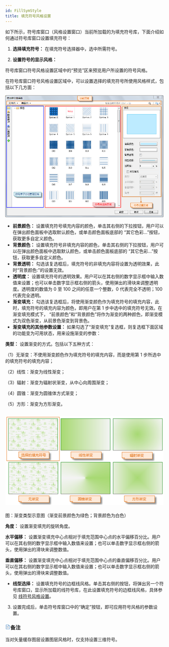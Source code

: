 ```yaml
---
id: FillSymStyle
title: 填充符号风格设置
---
```

如下所示，符号库窗口（风格设置窗口）当前所加载的为填充符号库，下面介绍如何通过符号库窗口设置填充符号：

1. **选择填充符号：** 在填充符号选择器中，选中所需符号。

2. **设置符号的显示风格：**

符号库窗口符号风格设置区域中的“预览”区来预览用户所设置的符号风格。

在符号库窗口符号风格设置区域中，可以设置选择的填充符号所使用风格样式，包括以下几方面：

![](img/SymLibManagerUI.png)  

* **前景颜色：** 设置填充符号填充内容的颜色，单击其右侧的下拉按钮，用户可以在弹出颜色面板中选取默认颜色，或单击颜色面板底部的 “其它色彩...”按钮，获取更多自定义颜色。
* **背景颜色：** 设置填充符号非填充内容的颜色，单击其右侧的下拉按钮，用户可以在弹出颜色面板中选取默认颜色，或单击颜色面板底部的 “其它色彩...”按钮，获取更多自定义颜色。
* **背景透明：** 勾选该复选框后，填充符号的非填充内容将设置为透明效果，此时“背景颜色:”的设置无效。
* **透明度：** 设置填充符号的透明效果。用户可以在其右侧的数字显示框中输入数值来设置；也可以单击数字显示框右侧的箭头，使用弹出的滑块来调整透明度。透明度的数值为 0 至 100 之间的任意一个整数，0 代表完全不透明；100 代表完全透明。
* **渐变填充：** 勾选该复选框后，将使用渐变颜色作为填充符号的填充内容，此时，填充符号的填充内容为颜色，即用户在第 1 步中选中的填充符号无效。在渐变填充模式下， “前景颜色”和“背景颜色”将作为渐变的两种颜色，即渐变模式为双色渐变，从前景色渐变到背景色。
* **渐变填充的其他参数设置：** 如果勾选了“渐变填充”复选框，则复选框下面区域的功能变为可用状态，用来设施渐变的参数：

**类型：** 设置渐变的方式。包括以下五种方式：

（1）无渐变：不使用渐变颜色作为填充符号的填充内容，而是使用第 1 步所选中的填充符号的填充内容；

（2）线性：渐变为线性渐变；

（3）辐射：渐变为辐射状渐变，从中心向周围渐变；

（4）圆锥：渐变为圆锥体方式渐变；

（5）方形：渐变为方形渐变。

![](img/GraduatedMode.png)  
---  
图：渐变类型示意图（渐变前景颜色为绿色；背景颜色为白色）  

**角度：** 设置渐变填充的旋转角度。

**水平偏移：**
设置渐变填充中心点相对于填充范围中心点的水平偏移百分比。用户可以在其右侧的数字显示框中输入数值来设置；也可以单击数字显示框右侧的箭头，使用弹出的滑块来调整数值。

**垂直偏移：**
设置渐变填充中心点相对于填充范围中心点的垂直偏移百分比。用户可以在其右侧的数字显示框中输入数值来设置；也可以单击数字显示框右侧的箭头，使用弹出的滑块来调整数值。

* **线型选择：** 设置填充符号的边框线风格。单击其右侧的按钮，将弹出另一个符号库窗口，显示所加载的线符号库，在此设置填充符号的边框线风格，具体参见 [线符号风格设置](LineSymStyle)。
3. 设置完成后，单击符号库窗口中的“确定”按钮，即可应用符号风格的参数设置。

### ![](../../img/read.gif)备注

当对矢量缓存图层设置图层风格时，仅支持设置三维符号。
